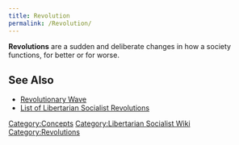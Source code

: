 ```yaml
---
title: Revolution
permalink: /Revolution/
---
```


**Revolutions** are a sudden and deliberate changes in how a society
functions, for better or for worse.

## See Also

- [Revolutionary Wave](Revolutionary_Wave.md "wikilink")
- [List of Libertarian Socialist
  Revolutions](List_of_Libertarian_Socialist_Revolutions.md "wikilink")

[Category:Concepts](Category:Concepts.md "wikilink") [Category:Libertarian
Socialist Wiki](Category:Libertarian_Socialist_Wiki.md "wikilink")
[Category:Revolutions](Category:Revolutions.md "wikilink")